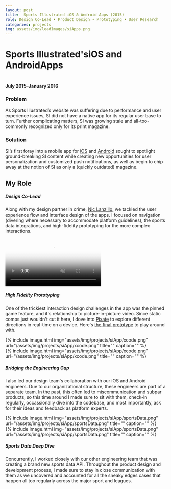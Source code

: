 ```yaml
---
layout: post
title:  Sports Illustrated iOS & Android Apps (2015)
role: Design Co-Lead • Product Design • Prototyping • User Research
categories: projects
img: assets/img/leadImages/siApps.png
---
```


<div class="title--apps">
  <h1 class="headline">Sports Illustrated's<span class="impact--apps">iOS and Android</span>Apps</h1>
  <img src="../assets/img/projects/siApp/app-lead.png" alt="" class="hero-img">
  <h4 class="date">July 2015–January 2016</h4>
  <div class="intro">
    <h3>Problem</h3>
    <p>As Sports Illustrated’s website was suffering due to performance and user experience issues, SI did not have a native app for its regular user base to turn. Further complicating matters, SI was growing stale and all-too-commonly recognized only for its print magazine.</p>
    <h3>Solution</h3>
    <p>SI’s first foray into a mobile app for <a href="https://itunes.apple.com/us/app/sports-illustrated/id1069012571?mt=8">iOS</a> and <a href="https://play.google.com/store/apps/details?id=com.timeinc.si.personalization&hl=en">Android</a> sought to spotlight ground-breaking SI content while creating new opportunities for user personalization and customized push notifications, as well as begin to chip away at the notion of SI as only a (quickly outdated) magazine.</p>
  </div>
</div>

<section>
  <h2 class="bullet">My Role</h2>
  <div class="highlight-odd">
    <div class="takeaway">
      <h5 class="example">Design Co-Lead</h5>
      <p class="description">Along with my design partner in crime, <a href="http://www.niclanzillo.com/">Nic Lanzillo,</a> we tackled the user experience flow and interface design of the apps. I focused on navigation (divering where necessary to accommodate platform guidelines), the sports data integrations, and high-fidelity prototyping for the more complex interactions.</p>
    </div>
  </div>
  <div class="highlight-even">
    <div class="video--portrait">
      <video class="screencap" src="/assets/videos/pinnedEventAndVideo.mp4" poster="/assets/img/pinnedEventAndVideoPoster.png" loop autoplay playsinline muted controls></video>
    </div>
    <div class="takeaway">
      <h5 class="example">High Fidelity Prototyping</h5>
      <p class="description">One of the trickiest interaction design challenges in the app was the pinned game feature, and it's relationship to picture-in-picture video. Since static comps just wouldn't cut it here, I dove into <a href="http://www.pixate.com/">Pixate</a> to explore different directions in real-time on a device. Here's <a href="../assets/prototypes/pipCorners-04.pixate">the final prototype</a> to play around with.</p>
    </div>
  </div>
  <div class="highlight-odd">
    <div class="screenshot-sm">{% include image.html img="assets/img/projects/siApp/xcode.png" url="/assets/img/projects/siApp/xcode.png" title="" caption="" %}</div>
    <div class="screenshot-lg">{% include image.html img="assets/img/projects/siApp/xcode.png" url="/assets/img/projects/siApp/xcode.png" title="" caption="" %}</div>
    <div class="takeaway">
      <h5 class="example">Bridging the Engineering Gap</h5>
      <p class="description">I also led our design team's collaboration with our iOS and Android engineers. Due to our organizational structure, these engineers are part of a separate team. In the past, this often led to miscommunication and subpar products, so this time around I made sure to sit with them, check-in regularly, occassionally dive into the codebase, and most importantly, ask for their ideas and feedback as platform experts.</p>
    </div>
  </div>
  <div class="highlight-even">
    <div class="screenshot-sm">{% include image.html img="assets/img/projects/siApp/sportsData.png" url="/assets/img/projects/siApp/sportsData.png" title="" caption="" %}</div>
    <div class="screenshot-lg">{% include image.html img="assets/img/projects/siApp/sportsData.png" url="/assets/img/projects/siApp/sportsData.png" title="" caption="" %}</div>
    <div class="takeaway">
      <h5 class="example">Sports Data Deep Dive</h5>
      <p class="description">Concurrently, I worked closely with our other engineering team that was creating a brand new sports data API. Throughout the product design and development process, I made sure to stay in close communication with them as we uncovered and accounted for all the sneaky edges cases that happen all too regularly across the major sport and leagues.</p>
    </div>
  </div>
</section>
